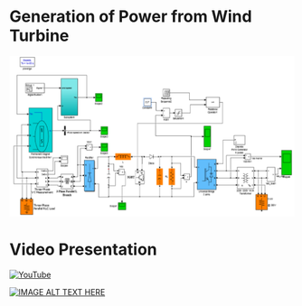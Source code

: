 # Generation of Power from Wind Turbine

<img src="img/block.png" width=800>


# Video Presentation
[![YouTube](https://badges.aleen42.com/src/youtube.svg)](https://www.youtube.com/watch?v=WwpIrpc267c)

[![IMAGE ALT TEXT HERE](https://img.youtube.com/vi/WwpIrpc267c/0.jpg)](https://www.youtube.com/watch?v=WwpIrpc267c)
